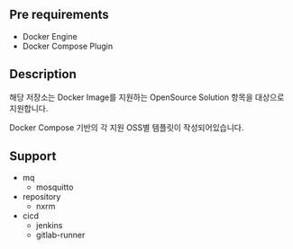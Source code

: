 ## Pre requirements
 * Docker Engine
 * Docker Compose Plugin

## Description
해당 저장소는 Docker Image를 지원하는 OpenSource Solution 항목을 대상으로 지원합니다.

Docker Compose 기반의 각 지원 OSS별 템플릿이 작성되어있습니다.

## Support
 * mq
   * mosquitto
 * repository
   * nxrm
 * cicd
   * jenkins
   * gitlab-runner